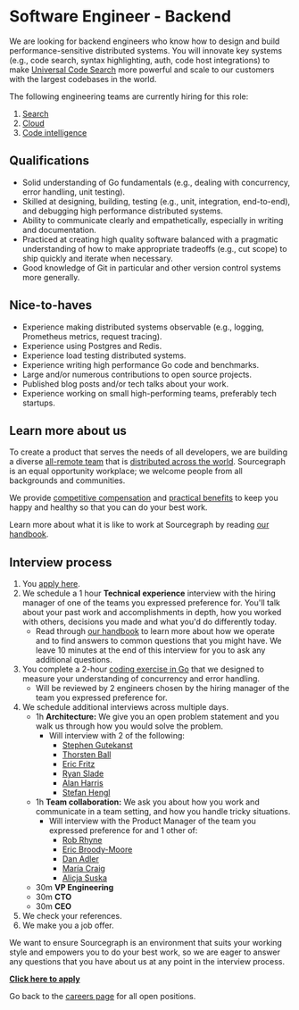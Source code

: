 # Software Engineer - Backend

We are looking for backend engineers who know how to design and build performance-sensitive distributed systems. You will innovate key systems (e.g., code search, syntax highlighting, auth, code host integrations) to make [Universal Code Search](https://about.sourcegraph.com/product) more powerful and scale to our customers with the largest codebases in the world.

The following engineering teams are currently hiring for this role:

1. [Search](../search/index.md)
2. [Cloud](../cloud/index.md)
3. [Code intelligence](../code-intelligence/index.md)

## Qualifications

- Solid understanding of Go fundamentals (e.g., dealing with concurrency, error handling, unit testing).
- Skilled at designing, building, testing (e.g., unit, integration, end-to-end), and debugging high performance distributed systems.
- Ability to communicate clearly and empathetically, especially in writing and documentation.
- Practiced at creating high quality software balanced with a pragmatic understanding of how to make appropriate tradeoffs (e.g., cut scope) to ship quickly and iterate when necessary.
- Good knowledge of Git in particular and other version control systems more generally.

## Nice-to-haves

- Experience making distributed systems observable (e.g., logging, Prometheus metrics, request tracing).
- Experience using Postgres and Redis.
- Experience load testing distributed systems.
- Experience writing high performance Go code and benchmarks.
- Large and/or numerous contributions to open source projects.
- Published blog posts and/or tech talks about your work.
- Experience working on small high-performing teams, preferably tech startups.

## Learn more about us

To create a product that serves the needs of all developers, we are building a diverse [all-remote team](../../../company/remote/index.md) that is [distributed across the world](../../../company/team/index.md). Sourcegraph is an equal opportunity workplace; we welcome people from all backgrounds and communities.

We provide [competitive compensation](../../people-ops/compensation.md) and [practical benefits](../../people-ops/benefits-and-perks.md) to keep you happy and healthy so that you can do your best work.

Learn more about what it is like to work at Sourcegraph by reading [our handbook](../../index.md).

## Interview process

1. You [apply here](https://jobs.lever.co/sourcegraph/895e2b30-9fd7-4b09-bf16-0fa6f9613684/apply).
1. We schedule a 1 hour **Technical experience** interview with the hiring manager of one of the teams you expressed preference for. You'll talk about your past work and accomplishments in depth, how you worked with others, decisions you made and what you'd do differently today.
   - Read through [our handbook](https://about.sourcegraph.com/handbook) to learn more about how we operate and to find answers to common questions that you might have. We leave 10 minutes at the end of this interview for you to ask any additional questions.
1. You complete a 2-hour [coding exercise in Go](software-engineer-coding-exercise.md#go-coding-exercise) that we designed to measure your understanding of concurrency and error handling.
   - Will be reviewed by 2 engineers chosen by the hiring manager of the team you expressed preference for.
1. We schedule additional interviews across multiple days.
   - 1h **Architecture:** We give you an open problem statement and you walk us through how you would solve the problem.
     - Will interview with 2 of the following:
        - [Stephen Gutekanst](../../../company/team/index.md#stephen-gutekanst)
        - [Thorsten Ball](../../../company/team/index.md#thorsten-ball-he-him)
        - [Eric Fritz](../../../company/team/index.md#eric-fritz-he-him)
        - [Ryan Slade](../../../company/team/index.md#ryan-slade-he-him)
        - [Alan Harris](../../../company/team/index.md#alan-harris-he-him)
        - [Stefan Hengl](../../../company/team/index.md#stefan-hengl-he-him)
   - 1h **Team collaboration:** We ask you about how you work and communicate in a team setting, and how you handle tricky situations.
     - Will interview with the Product Manager of the team you expressed preference for and 1 other of:
        - [Rob Rhyne](../../../company/team/index.md#rob-rhyne)
        - [Eric Broody-Moore](../../../company/team/index.md#eric-brody-moore)
        - [Dan Adler](../../../company/team/index.md#dan-adler-he-him)
        - [María Craig](../../../company/team/index.md#maría-craig-she-her)
        - [Alicja Suska](../../../company/team/index.md#alicja-suska-she-her)
   - 30m **VP Engineering**
   - 30m **CTO**
   - 30m **CEO**
1. We check your references.
1. We make you a job offer.

We want to ensure Sourcegraph is an environment that suits your working style and empowers you to do your best work, so we are eager to answer any questions that you have about us at any point in the interview process.

**[Click here to apply](https://jobs.lever.co/sourcegraph/895e2b30-9fd7-4b09-bf16-0fa6f9613684)**

Go back to the [careers page](../../../company/careers.md) for all open positions.
